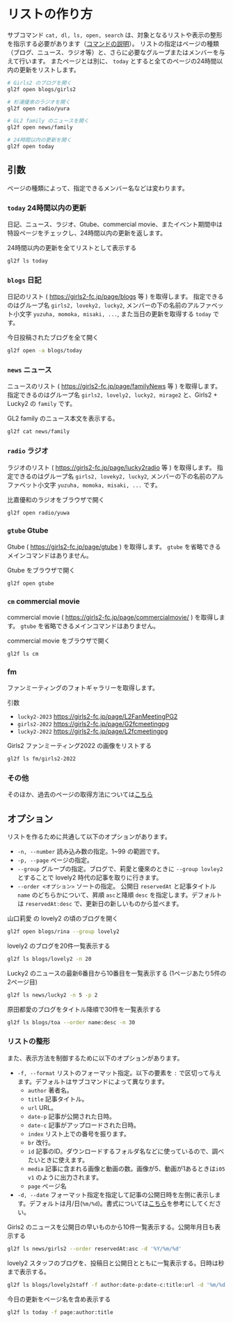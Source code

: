 # リストの作り方

サブコマンド `cat, dl, ls, open, search` は、対象となるリストや表示の整形を指示する必要があります（[コマンドの説明](./commands.md)）。
リストの指定はページの種類（ブログ、ニュース、ラジオ等）と、さらに必要なグループまたはメンバーを与えて行います。
またページとは別に、 `today` とすると全てのページの24時間以内の更新をリストします。

```sh
# Girls2 のブログを開く
gl2f open blogs/girls2

# 杉浦優來のラジオを開く
gl2f open radio/yura

# GL2 family のニュースを開く
gl2f open news/family

# 24時間以内の更新を開く
gl2f open today
```


## 引数

ページの種類によって、指定できるメンバー名などは変わります。


### `today` 24時間以内の更新

日記、ニュース、ラジオ、Gtube、commercial movie、またイベント期間中は特設ページをチェックし、24時間以内の更新を返します。

24時間以内の更新を全てリストとして表示する
```sh
gl2f ls today
```

### `blogs` 日記

日記のリスト ( https://girls2-fc.jp/page/blogs 等 ) を取得します。
指定できるのはグループ名 `girls2, loveky2, lucky2`, メンバーの下の名前のアルファベット小文字 `yuzuha, momoka, misaki, ...`, また当日の更新を取得する `today` です。

今日投稿されたブログを全て開く
```sh
gl2f open -a blogs/today
```

### `news` ニュース

ニュースのリスト ( https://girls2-fc.jp/page/familyNews 等 ) を取得します。
指定できるのはグループ名 `girls2, lovely2, lucky2, mirage2` と、Girls2 + Lucky2 の `family` です。

GL2 family のニュース本文を表示する。
```sh
gl2f cat news/family
```

### `radio` ラジオ

ラジオのリスト ( https://girls2-fc.jp/page/lucky2radio 等 ) を取得します。
指定できるのはグループ名 `girls2, loveky2, lucky2`, メンバーの下の名前のアルファベット小文字 `yuzuha, momoka, misaki, ...` です。

比嘉優和のラジオをブラウザで開く
```sh
gl2f open radio/yuwa
```

### `gtube` Gtube

Gtube ( https://girls2-fc.jp/page/gtube ) を取得します。
`gtube` を省略できるメインコマンドはありません。

Gtube をブラウザで開く
```sh
gl2f open gtube
```


### `cm` commercial movie

commercial movie ( https://girls2-fc.jp/page/commercialmovie/ ) を取得します。
`gtube` を省略できるメインコマンドはありません。

commercial movie をブラウザで開く
```sh
gl2f ls cm
```

### fm

ファンミーティングのフォトギャラリーを取得します。

引数
* `lucky2-2023` https://girls2-fc.jp/page/L2FanMeetingPG2
* `girls2-2022` https://girls2-fc.jp/page/G2fcmeetingpg
* `lucky2-2022` https://girls2-fc.jp/page/L2fcmeetingpg

Girls2 ファンミーティング2022 の画像をリストする
```sh
gl2f ls fm/girls2-2022
```


### その他

そのほか、過去のページの取得方法については[こちら](./other_boards.md)


## オプション

リストを作るために共通して以下のオプションがあります。

* `-n, --number` 読み込み数の指定。1~99 の範囲です。
* `-p, --page` ページの指定。
* `--group` グループの指定。ブログで、莉愛と優來のときに `--group lovley2` とすることで lovely2 時代の記事を取りに行きます。
* `--order <オプション>` ソートの指定。 公開日 `reservedAt` と記事タイトル `name` のどちらかについて、昇順 `asc`と降順 `desc` を指定します。デフォルトは `reservedAt:desc` で、更新日の新しいものから並べます。

山口莉愛 の lovely2 の頃のブログを開く
```sh
gl2f open blogs/rina --group lovely2
```

lovely2 のブログを20件一覧表示する
```sh
gl2f ls blogs/lovely2 -n 20
```

Lucky2 のニュースの最新6番目から10番目を一覧表示する (1ページあたり5件の2ページ目)
```sh
gl2f ls news/lucky2 -n 5 -p 2
```

原田都愛のブログをタイトル降順で30件を一覧表示する
```sh
gl2f ls blogs/toa --order name:desc -n 30
```

### リストの整形

また、表示方法を制御するために以下のオプションがあります。

* `-f, --format` リストのフォーマット指定。以下の要素を `:` で区切って与えます。デフォルトはサブコマンドによって異なります。
	* `author` 著者名。
	* `title` 記事タイトル。
	* `url` URL。
	* `date-p` 記事が公開された日時。
	* `date-c` 記事がアップロードされた日時。
	* `index` リスト上での番号を振ります。
	* `br` 改行。
	* `id` 記事のID。ダウンロードするフォルダ名などに使っているので、調べたいときに使えます。
	* `media` 記事に含まれる画像と動画の数。画像が5、動画が1あるときは`i05 v1` のように出力されます。
	* `page` ページ名
* `-d, --date` フォーマット指定を指定して記事の公開日時を左側に表示します。デフォルトは月/日(`%m/%d`)。書式については[こちら](https://docs.python.org/ja/3/library/datetime.html#strftime-strptime-behavior)を参考にしてください。


Girls2 のニュースを公開日の早いものから10件一覧表示する。公開年月日も表示する
```sh
gl2f ls news/girls2 --order reservedAt:asc -d '%Y/%m/%d'
```

lovely2 スタッフのブログを、投稿日と公開日とともに一覧表示する。日時は秒まで表示する。
```sh
gl2f ls blogs/lovely2staff -f author:date-p:date-c:title:url -d '%m/%d %H:%M:%S'
```

今日の更新をページ名を含め表示する
```sh
gl2f ls today -f page:author:title
```
